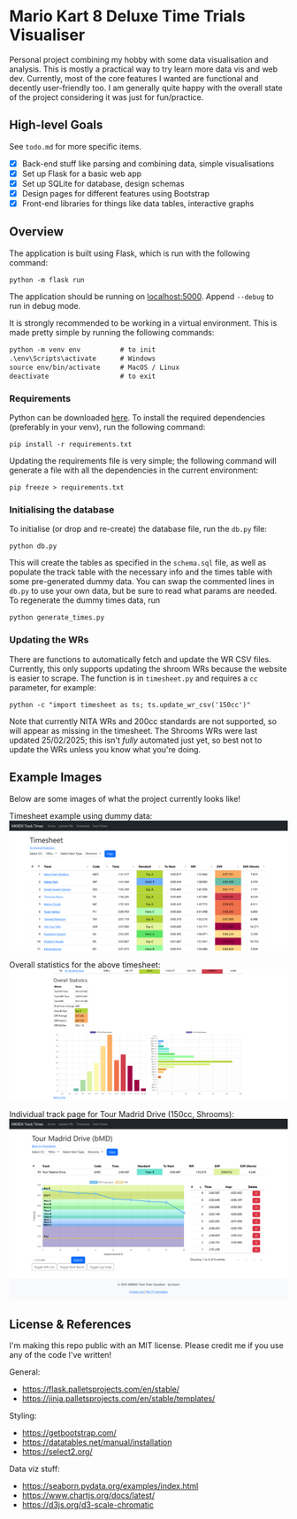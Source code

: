 # Mario Kart 8 Deluxe Time Trials Visualiser

Personal project combining my hobby with some data visualisation and analysis.
This is mostly a practical way to try learn more data vis and web dev.
Currently, most of the core features I wanted are functional and decently user-friendly too.
I am generally quite happy with the overall state of the project considering it was just for fun/practice.

## High-level Goals
See `todo.md` for more specific items.
- [x] Back-end stuff like parsing and combining data, simple visualisations
- [x] Set up Flask for a basic web app
- [x] Set up SQLite for database, design schemas
- [x] Design pages for different features using Bootstrap
- [x] Front-end libraries for things like data tables, interactive graphs

## Overview
The application is built using Flask, which is run with the following command:
```
python -m flask run
```
The application should be running on [localhost:5000](http://127.0.0.1:5000/).
Append `--debug` to run in debug mode.

It is strongly recommended to be working in a virtual environment. This is made pretty simple by running the following commands:
```
python -m venv env          # to init
.\env\Scripts\activate      # Windows
source env/bin/activate     # MacOS / Linux
deactivate                  # to exit
```

### Requirements
Python can be downloaded [here](https://www.python.org/downloads/). To install the required dependencies (preferably in your venv), run the following command:
```
pip install -r requirements.txt
```

Updating the requirements file is very simple; the following command will generate a file with all the dependencies in the current environment:
```
pip freeze > requirements.txt
```

### Initialising the database
To initialise (or drop and re-create) the database file, run the `db.py` file:
```
python db.py
```
This will create the tables as specified in the `schema.sql` file, as well as populate the track table with the necessary info and the times table with some pre-generated dummy data. You can swap the commented lines in `db.py` to use your own data, but be sure to read what params are needed.
To regenerate the dummy times data, run
```
python generate_times.py
```

### Updating the WRs
There are functions to automatically fetch and update the WR CSV files. Currently, this only supports updating the shroom WRs because the website is easier to scrape. The function is in `timesheet.py` and requires a `cc` parameter, for example:
```
python -c "import timesheet as ts; ts.update_wr_csv('150cc')"
```

Note that currently NITA WRs and 200cc standards are not supported, so will appear as missing in the timesheet. The Shrooms WRs were last updated 25/02/2025; this isn't *fully* automated just yet, so best not to update the WRs unless you know what you're doing.

## Example Images
Below are some images of what the project currently looks like!

Timesheet example using dummy data:
![Timesheet snippet](images/ex_timesheet.png)

Overall statistics for the above timesheet:
![Overall statistics](images/ex_overall_stats.png)

Individual track page for Tour Madrid Drive (150cc, Shrooms):
![Individual track stats](images/ex_indiv_track_bands.png)

## License & References
I'm making this repo public with an MIT license.
Please credit me if you use any of the code I've written!

General:
- https://flask.palletsprojects.com/en/stable/
- https://jinja.palletsprojects.com/en/stable/templates/

Styling:
- https://getbootstrap.com/
- https://datatables.net/manual/installation
- https://select2.org/

Data viz stuff:
- https://seaborn.pydata.org/examples/index.html
- https://www.chartjs.org/docs/latest/
- https://d3js.org/d3-scale-chromatic